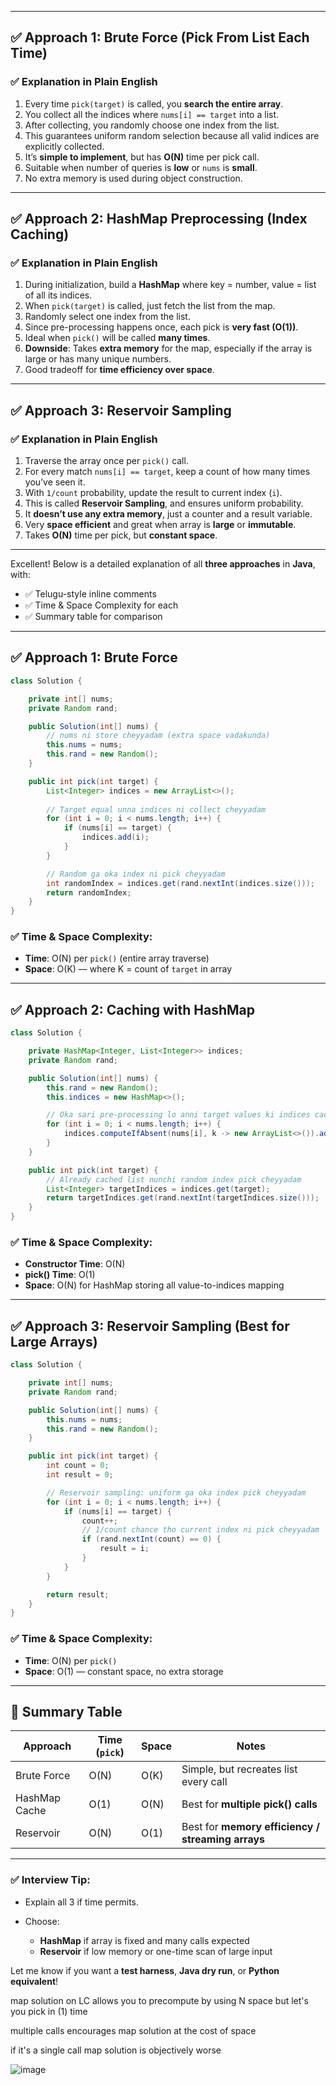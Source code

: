 
---

## ✅ Approach 1: Brute Force (Pick From List Each Time)

### ✅ Explanation in Plain English

1. Every time `pick(target)` is called, you **search the entire array**.
2. You collect all the indices where `nums[i] == target` into a list.
3. After collecting, you randomly choose one index from the list.
4. This guarantees uniform random selection because all valid indices are explicitly collected.
5. It’s **simple to implement**, but has **O(N)** time per pick call.
6. Suitable when number of queries is **low** or `nums` is **small**.
7. No extra memory is used during object construction.

---

## ✅ Approach 2: HashMap Preprocessing (Index Caching)

### ✅ Explanation in Plain English

1. During initialization, build a **HashMap** where key = number, value = list of all its indices.
2. When `pick(target)` is called, just fetch the list from the map.
3. Randomly select one index from the list.
4. Since pre-processing happens once, each pick is **very fast (O(1))**.
5. Ideal when `pick()` will be called **many times**.
6. **Downside**: Takes **extra memory** for the map, especially if the array is large or has many unique numbers.
7. Good tradeoff for **time efficiency over space**.

---

## ✅ Approach 3: Reservoir Sampling

### ✅ Explanation in Plain English

1. Traverse the array once per `pick()` call.
2. For every match `nums[i] == target`, keep a count of how many times you’ve seen it.
3. With `1/count` probability, update the result to current index (`i`).
4. This is called **Reservoir Sampling**, and ensures uniform probability.
5. It **doesn’t use any extra memory**, just a counter and a result variable.
6. Very **space efficient** and great when array is **large** or **immutable**.
7. Takes **O(N)** time per pick, but **constant space**.

---



Excellent! Below is a detailed explanation of all **three approaches** in **Java**, with:

* ✅ Telugu-style inline comments
* ✅ Time & Space Complexity for each
* ✅ Summary table for comparison

---

## ✅ Approach 1: **Brute Force**

```java
class Solution {

    private int[] nums;
    private Random rand;

    public Solution(int[] nums) {
        // nums ni store cheyyadam (extra space vadakunda)
        this.nums = nums;
        this.rand = new Random();
    }

    public int pick(int target) {
        List<Integer> indices = new ArrayList<>();
        
        // Target equal unna indices ni collect cheyyadam
        for (int i = 0; i < nums.length; i++) {
            if (nums[i] == target) {
                indices.add(i);
            }
        }

        // Random ga oka index ni pick cheyyadam
        int randomIndex = indices.get(rand.nextInt(indices.size()));
        return randomIndex;
    }
}
```

### ✅ Time & Space Complexity:

* **Time**: O(N) per `pick()` (entire array traverse)
* **Space**: O(K) — where K = count of `target` in array

---

## ✅ Approach 2: **Caching with HashMap**

```java
class Solution {

    private HashMap<Integer, List<Integer>> indices;
    private Random rand;

    public Solution(int[] nums) {
        this.rand = new Random();
        this.indices = new HashMap<>();

        // Oka sari pre-processing lo anni target values ki indices cache cheyyadam
        for (int i = 0; i < nums.length; i++) {
            indices.computeIfAbsent(nums[i], k -> new ArrayList<>()).add(i);
        }
    }

    public int pick(int target) {
        // Already cached list nunchi random index pick cheyyadam
        List<Integer> targetIndices = indices.get(target);
        return targetIndices.get(rand.nextInt(targetIndices.size()));
    }
}
```

### ✅ Time & Space Complexity:

* **Constructor Time**: O(N)
* **pick() Time**: O(1)
* **Space**: O(N) for HashMap storing all value-to-indices mapping

---

## ✅ Approach 3: **Reservoir Sampling** (Best for Large Arrays)

```java
class Solution {

    private int[] nums;
    private Random rand;

    public Solution(int[] nums) {
        this.nums = nums;
        this.rand = new Random();
    }

    public int pick(int target) {
        int count = 0;
        int result = 0;

        // Reservoir sampling: uniform ga oka index pick cheyyadam
        for (int i = 0; i < nums.length; i++) {
            if (nums[i] == target) {
                count++;
                // 1/count chance tho current index ni pick cheyyadam
                if (rand.nextInt(count) == 0) {
                    result = i;
                }
            }
        }

        return result;
    }
}
```

### ✅ Time & Space Complexity:

* **Time**: O(N) per `pick()`
* **Space**: O(1) — constant space, no extra storage

---

## 🔁 Summary Table

| Approach      | Time (`pick`) | Space | Notes                                             |
| ------------- | ------------- | ----- | ------------------------------------------------- |
| Brute Force   | O(N)          | O(K)  | Simple, but recreates list every call             |
| HashMap Cache | O(1)          | O(N)  | Best for **multiple pick() calls**                |
| Reservoir     | O(N)          | O(1)  | Best for **memory efficiency / streaming arrays** |

---

### ✅ Interview Tip:

* Explain all 3 if time permits.
* Choose:

  * **HashMap** if array is fixed and many calls expected
  * **Reservoir** if low memory or one-time scan of large input

Let me know if you want a **test harness**, **Java dry run**, or **Python equivalent**!


map solution on LC allows you to precompute by using N space but let's you pick in (1) time


multiple calls encourages map solution at the cost of space

if it's a single call map solution is objectively worse


![image](https://github.com/user-attachments/assets/31602720-ce9d-475e-817f-d78caccfc00d)

